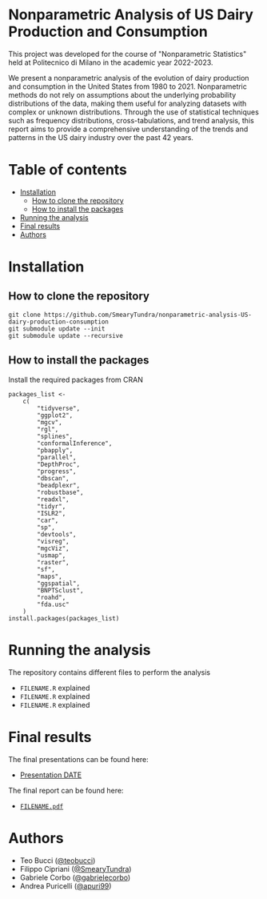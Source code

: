 <!-- omit from toc -->
# Nonparametric Analysis of US Dairy Production and Consumption

This project was developed for the course of "Nonparametric Statistics" held at Politecnico di Milano in the academic year 2022-2023.

We present a nonparametric analysis of the evolution of dairy production and consumption in the United States from 1980 to 2021. Nonparametric methods do not rely on assumptions about the underlying probability distributions of the data, making them useful for analyzing datasets with complex or unknown distributions. Through the use of statistical techniques such as frequency distributions, cross-tabulations, and trend analysis, this report aims to provide a comprehensive understanding of the trends and patterns in the US dairy industry over the past 42 years.

<!-- omit from toc -->
# Table of contents

- [Installation](#installation)
  - [How to clone the repository](#how-to-clone-the-repository)
  - [How to install the packages](#how-to-install-the-packages)
- [Running the analysis](#running-the-analysis)
- [Final results](#final-results)
- [Authors](#authors)

# Installation

## How to clone the repository

```
git clone https://github.com/SmearyTundra/nonparametric-analysis-US-dairy-production-consumption
git submodule update --init
git submodule update --recursive
```

## How to install the packages

Install the required packages from CRAN

```
packages_list <-
    c(
        "tidyverse",
        "ggplot2",
        "mgcv",
        "rgl",
        "splines",
        "conformalInference",
        "pbapply",
        "parallel",
        "DepthProc",
        "progress",
        "dbscan",
        "beadplexr",
        "robustbase",
        "readxl",
        "tidyr",
        "ISLR2",
        "car",
        "sp",
        "devtools",
        "visreg",
        "mgcViz",
        "usmap",
        "raster",
        "sf",
        "maps",
        "ggspatial",
        "BNPTSclust",
        "roahd",
        "fda.usc"
    )
install.packages(packages_list)
```

# Running the analysis

The repository contains different files to perform the analysis

- `FILENAME.R` explained
- `FILENAME.R` explained
- `FILENAME.R` explained

# Final results

The final presentations can be found here:

- [Presentation DATE](./path-to-file.pdf)

The final report can be found here:

- [`FILENAME.pdf`](./path-to-file.pdf)

# Authors

- Teo Bucci ([@teobucci](https://www.github.com/teobucci))
- Filippo Cipriani ([@SmearyTundra](https://www.github.com/SmearyTundra))
- Gabriele Corbo ([@gabrielecorbo](https://www.github.com/gabrielecorbo))
- Andrea Puricelli ([@apuri99](https://www.github.com/apuri99))




